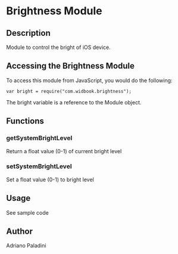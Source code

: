 # Brightness Module

## Description

Module to control the bright of iOS device.

## Accessing the Brightness Module

To access this module from JavaScript, you would do the following:

	var bright = require("com.widbook.brightness");

The bright variable is a reference to the Module object.	

## Functions

### getSystemBrightLevel

Return a float value (0-1) of current bright level

### setSystemBrightLevel

Set a float value (0-1) to bright level

## Usage

See sample code

## Author

Adriano Paladini
